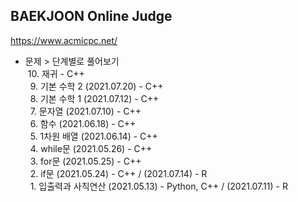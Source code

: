 ## BAEKJOON Online Judge
https://www.acmicpc.net/

- 문제 > 단계별로 풀어보기  
&nbsp;10. 재귀 - C++  
&nbsp; 9. 기본 수학 2 (2021.07.20) - C++  
&nbsp; 8. 기본 수학 1 (2021.07.12) - C++  
&nbsp; 7. 문자열 (2021.07.10) - C++  
&nbsp; 6. 함수 (2021.06.18) - C++  
&nbsp; 5. 1차원 배열 (2021.06.14) - C++  
&nbsp; 4. while문 (2021.05.26) - C++  
&nbsp; 3. for문 (2021.05.25) - C++  
&nbsp; 2. if문 (2021.05.24) - C++ / (2021.07.14) - R  
&nbsp; 1. 입출력과 사칙연산 (2021.05.13) - Python, C++ / (2021.07.11) - R